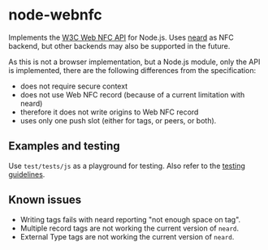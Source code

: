 node-webnfc
===========
Implements the [W3C Web NFC API](https://w3c.github.io/web-nfc/) for Node.js.
Uses [neard](http://git.kernel.org/cgit/network/nfc/neard.git) as NFC backend, but other backends may also be supported in the future.

As this is not a browser implementation, but a Node.js module, only the API is implemented, there are the following differences from the specification:
- does not require secure context
- does not use Web NFC record (because of a current limitation with neard)
- therefore it does not write origins to Web NFC record
- uses only one push slot (either for tags, or peers, or both).

Examples and testing
--------------------
Use ```test/tests/js``` as a playground for testing.
Also refer to the [testing guidelines](./test/howto.md).

Known issues
------------
- Writing tags fails with neard reporting "not enough space on tag".
- Multiple record tags are not working the current version of ```neard```.
- External Type tags are not working the current version of ```neard```.
